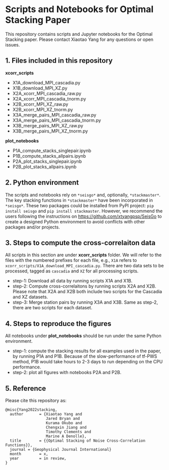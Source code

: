 # Scripts and Notebooks for Optimal Stacking Paper
This repository contains scripts and Jupyter notebooks for the Optimal Stacking paper. Please contact Xiaotao Yang for any questions or open issues.

## 1. Files included in this repository

**xcorr_scripts**

* X1A_download_MPI_cascadia.py
* X1B_download_MPI_XZ.py
* X2A_xcorr_MPI_cascadia_raw.py
* X2A_xcorr_MPI_cascadia_tnorm.py
* X2B_xcorr_MPI_XZ_raw.py
* X2B_xcorr_MPI_XZ_tnorm.py
* X3A_merge_pairs_MPI_cascadia_raw.py
* X3A_merge_pairs_MPI_cascadia_tnorm.py
* X3B_merge_pairs_MPI_XZ_raw.py
* X3B_merge_pairs_MPI_XZ_tnorm.py


**plot_notebooks**

* P1A_compute_stacks_singlepair.ipynb
* P1B_compute_stacks_allpairs.ipynb
* P2A_plot_stacks_singlepair.ipynb
* P2B_plot_stacks_allpairs.ipynb

## 2. Python environment

The scripts and notebooks rely on `*seisgo*` and, optionally, `*stackmaster*`. The key stacking functions in `*stackmaster*` have been incorporated in `*seisgo*`. These two packages could be installed from PyPI project: `pip install seisgo` and `pip install stackmaster`. However, we recommend the users following the instructions on https://github.com/xtyangpsp/SeisGo to create a designed Python environment to avoid conflicts with other packages and/or projects.


## 3. Steps to compute the cross-correlaiton data

All scripts in this section are under **xcorr_scripts** folder. We will refer to the files with the numbered prefixes for each file, e.g., `X1A` refers to `xcorr_scripts/X1A_download_MPI_cascadia.py`. There are two data sets to be processed, tagged as `cascadia` and `XZ` for all processing scripts.

* step-1: Download all data by running scripts X1A and X1B.
* step-2: Compute cross-correlaitons by running scripts X2A and X2B. Please note that X2A and X2B both include two scripts for the Cascadia and XZ datasets.
* step-3: Merge station pairs by running X3A and X3B. Same as step-2, there are two scripts for each dataset.


## 4. Steps to reproduce the figures

All notebooks under **plot_notebooks** should be run under the same Python environment.

* step-1: compute the stacking results for all examples used in the paper, by running P1A and P1B. Because of the slow-performance of tf-PWS method, P1B would take hours to 2-3 days to run depending on the CPU performance.
* step-2: plot all figures with notebooks P2A and P2B.


## 5. Reference
Please cite this repository as:
```
@misc{Yang2022stacking,
  author       = {Xiaotao Yang and
                  Jared Bryan and
                  Kurama Okubo and
                  Chengxin Jiang and
                  Timothy Clements and
                  Marine A Denolle},
  title        = {{Optimal Stacking of Noise Cross-Correlation Functions}},
  journal = {Geophysical Journal International}
  month        = x,
  year         = in review,
}
```
